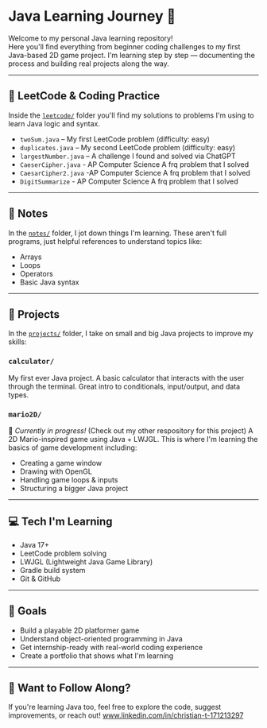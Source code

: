 # Java Learning Journey 🚀

Welcome to my personal Java learning repository!  
Here you'll find everything from beginner coding challenges to my first Java-based 2D game project. I'm learning step by step — documenting the process and building real projects along the way.

---

## 🧠 LeetCode & Coding Practice

Inside the [`leetcode/`](./leetcode) folder you'll find my solutions to problems I'm using to learn Java logic and syntax.

- `twoSum.java` – My first LeetCode problem (difficulty: easy)
- `duplicates.java` – My second LeetCode problem (difficulty: easy)
- `largestNumber.java` – A challenge I found and solved via ChatGPT
- `CaeserCipher.java` - AP Computer Science A frq problem that I solved
- `CaesarCipher2.java` -AP Computer Science A frq problem that I solved
- `DigitSummarize` - AP Computer Science A frq problem that I solved

---

## 📒 Notes

In the [`notes/`](./notes) folder, I jot down things I'm learning. These aren't full programs, just helpful references to understand topics like:

- Arrays
- Loops
- Operators
- Basic Java syntax

---

## 🧮 Projects

In the [`projects/`](./projects) folder, I take on small and big Java projects to improve my skills:

### `calculator/`  
My first ever Java project. A basic calculator that interacts with the user through the terminal. Great intro to conditionals, input/output, and data types.

### `mario2D/`  
🚧 *Currently in progress!*  (Check out my other respository for this project)
A 2D Mario-inspired game using Java + LWJGL. This is where I'm learning the basics of game development including:

- Creating a game window
- Drawing with OpenGL
- Handling game loops & inputs
- Structuring a bigger Java project

---

## 💻 Tech I'm Learning

- Java 17+
- LeetCode problem solving
- LWJGL (Lightweight Java Game Library)
- Gradle build system
- Git & GitHub

---

## 🎯 Goals

- Build a playable 2D platformer game
- Understand object-oriented programming in Java
- Get internship-ready with real-world coding experience
- Create a portfolio that shows what I'm learning

---

## 👀 Want to Follow Along?

If you're learning Java too, feel free to explore the code, suggest improvements, or reach out!
www.linkedin.com/in/christian-t-171213297

